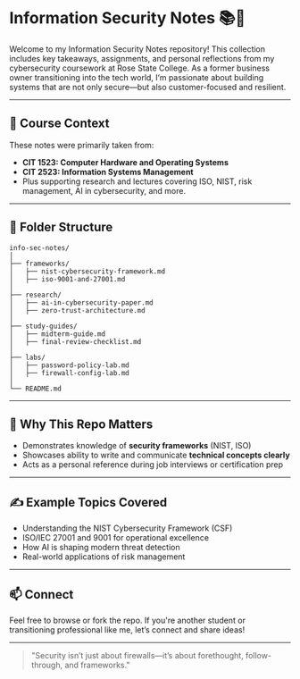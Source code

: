 # Information Security Notes 📚🔐

Welcome to my Information Security Notes repository! This collection includes key takeaways, assignments, and personal reflections from my cybersecurity coursework at Rose State College. As a former business owner transitioning into the tech world, I’m passionate about building systems that are not only secure—but also customer-focused and resilient.

---

## 📘 Course Context
These notes were primarily taken from:
- **CIT 1523: Computer Hardware and Operating Systems**
- **CIT 2523: Information Systems Management**
- Plus supporting research and lectures covering ISO, NIST, risk management, AI in cybersecurity, and more.

---

## 📁 Folder Structure
```
info-sec-notes/
│
├── frameworks/
│   ├── nist-cybersecurity-framework.md
│   ├── iso-9001-and-27001.md
│
├── research/
│   ├── ai-in-cybersecurity-paper.md
│   ├── zero-trust-architecture.md
│
├── study-guides/
│   ├── midterm-guide.md
│   ├── final-review-checklist.md
│
├── labs/
│   ├── password-policy-lab.md
│   ├── firewall-config-lab.md
│
└── README.md
```

---

## 🌟 Why This Repo Matters
- Demonstrates knowledge of **security frameworks** (NIST, ISO)
- Showcases ability to write and communicate **technical concepts clearly**
- Acts as a personal reference during job interviews or certification prep

---

## ✍️ Example Topics Covered
- Understanding the NIST Cybersecurity Framework (CSF)
- ISO/IEC 27001 and 9001 for operational excellence
- How AI is shaping modern threat detection
- Real-world applications of risk management

---

## 📫 Connect
Feel free to browse or fork the repo. If you're another student or transitioning professional like me, let’s connect and share ideas!

---

> "Security isn’t just about firewalls—it’s about forethought, follow-through, and frameworks."
